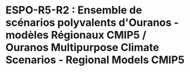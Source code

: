 # ESPO-R5-R2 : Ensemble de scénarios polyvalents d'Ouranos - modèles Régionaux CMIP5 / Ouranos Multipurpose Climate Scenarios - Regional Models CMIP5

